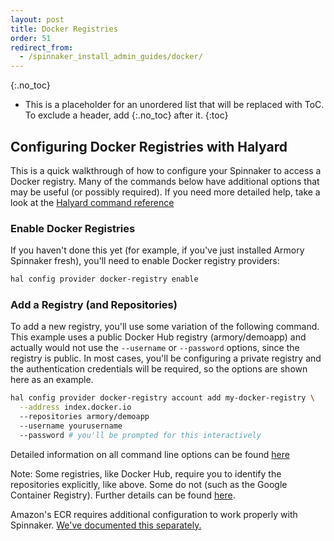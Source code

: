 ```yaml
---
layout: post
title: Docker Registries
order: 51
redirect_from:
  - /spinnaker_install_admin_guides/docker/
---
```

{:.no_toc}
* This is a placeholder for an unordered list that will be replaced with ToC. To exclude a header, add {:.no_toc} after it.
{:toc}

## Configuring Docker Registries with Halyard

This is a quick walkthrough of how to configure your Spinnaker to access a
Docker registry.  Many of the commands below have additional options that
may be useful (or possibly required).  If you need more detailed help, take
a look at the [Halyard command reference](https://www.spinnaker.io/reference/halyard/commands/#hal-config-provider-docker-registry)

### Enable Docker Registries

If you haven't done this yet (for example, if you've just installed Armory
Spinnaker fresh), you'll need to enable Docker registry providers:

```bash
hal config provider docker-registry enable
```

### Add a Registry (and Repositories)

To add a new registry, you'll use some variation of the following command.
This example uses a public Docker Hub registry (armory/demoapp) and actually
would not use the `--username` or `--password` options, since the registry is
public.  In most cases, you'll be configuring a private registry and the
authentication credentials will be required, so the options are shown here
as an example.

```bash
hal config provider docker-registry account add my-docker-registry \
  --address index.docker.io
  --repositories armory/demoapp
  --username yourusername
  --password # you'll be prompted for this interactively
```

Detailed information on all command line options can be found [here](https://www.spinnaker.io/reference/halyard/commands/#hal-config-provider-docker-registry-account-add)

Note:  Some registries, like Docker Hub, require you to identify the
repositories explicitly, like above.  Some do not (such as the Google
Container Registry).  Further details can be found [here](https://www.spinnaker.io/setup/install/providers/docker-registry/).

Amazon's ECR requires additional configuration to work properly with Spinnaker.
[We've documented this separately.](/spinnaker-install-admin-guides/ecr-registry/)




